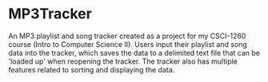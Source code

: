 # MP3Tracker
An MP3 playlist and song tracker created as a project for my CSCI-1260 course (Intro to Computer Science II). Users input their playlist and song data into the tracker, which saves the data to a delimited text file that can be 'loaded up' when reopening the tracker. The tracker also has multiple features related to sorting and displaying the data.

